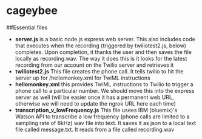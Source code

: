 # cageybee
##Essential files
* **server.js** is a basic node.js express web server. This also includes code that executes when the recording (triggered by twiliotest2.js, below) completes. Upon completion, it thanks the user and then saves the file locally as recording.wav. The way it does this is it looks for the latest recording from our account on the Twilio server and retrieves it
* **twiliotest2.js** This file creates the phone call. It tells twilio to hit the server up for /hellomonkey.xml for TwiML instructions
* **hellomonkey.xml** this provides TwiML instructions to Twilio to trigger a phone call to a particular number. We should move this into the express server as well (will be easier once it has a permanent web URL, otherwise we will need to update the ngrok URL here each time)
* **transcription_v_lowFrequency.js** This file usees IBM (bluemix)'s  Watson API to transcribe a low frequency (phone calls are limited to a sampling rate of 8kHz) wav file into text. It saves it as json to a local text file called message.txt. It reads from a file called recording.wav
